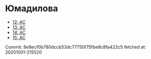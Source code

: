 # Юмадилова
- [12: AC](12.md)
- [13: AC](13.md)
- [14: AC](14.md)
- [15: AC](15.md)

Commit: 8e8ecf0b780dccb53dc77750f75fbe8c8fa422c5
 fetched at: 20201001-215520
